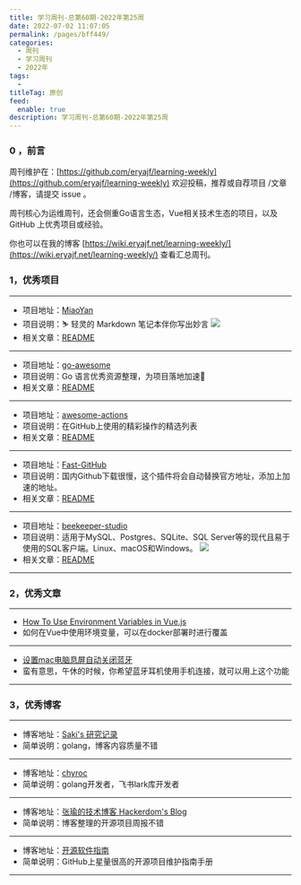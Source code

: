 ```yaml
---
title: 学习周刊-总第60期-2022年第25周
date: 2022-07-02 11:07:05
permalink: /pages/bff449/
categories:
  - 周刊
  - 学习周刊
  - 2022年
tags:
  -
titleTag: 原创
feed:
  enable: true
description: 学习周刊-总第60期-2022年第25周
---
```


### 0 ，前言

周刊维护在：[https://github.com/eryajf/learning-weekly](https://github.com/eryajf/learning-weekly) 欢迎投稿，推荐或自荐项目 /文章 /博客，请提交 issue 。

周刊核心为运维周刊，还会侧重Go语言生态，Vue相关技术生态的项目，以及 GitHub 上优秀项目或经验。

你也可以在我的博客 [https://wiki.eryajf.net/learning-weekly/](https://wiki.eryajf.net/learning-weekly/) 查看汇总周刊。


### 1，优秀项目

---
- 项目地址：[MiaoYan](https://github.com/tw93/MiaoYan)
- 项目说明：⛷ 轻灵的 Markdown 笔记本伴你写出妙言
  ![](http://t.eryajf.net/imgs/2022/06/91cf6ffd9f4daa1d.gif)
- 相关文章：[README](https://github.com/tw93/MiaoYan#readme)
---
- 项目地址：[go-awesome](https://github.com/shockerli/go-awesome)
- 项目说明：Go 语言优秀资源整理，为项目落地加速🏃
- 相关文章：[README](https://github.com/shockerli/go-awesome#readme)
---
- 项目地址：[awesome-actions](https://github.com/sdras/awesome-actions)
- 项目说明：在GitHub上使用的精彩操作的精选列表
- 相关文章：[README](https://github.com/sdras/awesome-actions#readme)
---
- 项目地址：[Fast-GitHub](https://github.com/fhefh2015/Fast-GitHub)
- 项目说明：国内Github下载很慢，这个插件将会自动替换官方地址，添加上加速的地址。
- 相关文章：[README](https://github.com/fhefh2015/Fast-GitHub#readme)
---
- 项目地址：[beekeeper-studio](https://github.com/beekeeper-studio/beekeeper-studio)
- 项目说明：适用于MySQL、Postgres、SQLite、SQL Server等的现代且易于使用的SQL客户端。Linux、macOS和Windows。
  ![](http://t.eryajf.net/imgs/2022/06/c01a8c8efe23b9df.jpg)
- 相关文章：[README](https://github.com/beekeeper-studio/beekeeper-studio/#readme)
---

### 2，优秀文章

---
- [How To Use Environment Variables in Vue.js](https://www.digitalocean.com/community/tutorials/vuejs-working-with-environment-variables)
- 如何在Vue中使用环境变量，可以在docker部署时进行覆盖
---
- [设置mac电脑息屏自动关闭蓝牙](http://www.iwtt.xyz/articles/2021/12/09/1639059965513.html)
- 蛮有意思，午休的时候，你希望蓝牙耳机使用手机连接，就可以用上这个功能
---

### 3，优秀博客

---
- 博客地址：[Saki's 研究记录](https://sakishum.com/)
- 简单说明：golang，博客内容质量不错
---
- 博客地址：[chyroc](https://blog.chyroc.cn/)
- 简单说明：golang开发者，飞书lark库开发者
---
- 博客地址：[张瑜的技术博客 Hackerdom's Blog](https://koolhaas.top/)
- 简单说明：博客整理的开源项目周报不错
---
- 博客地址：[开源软件指南](https://opensource.guide/zh-hans/)
- 简单说明：GitHub上星量很高的开源项目维护指南手册
---
